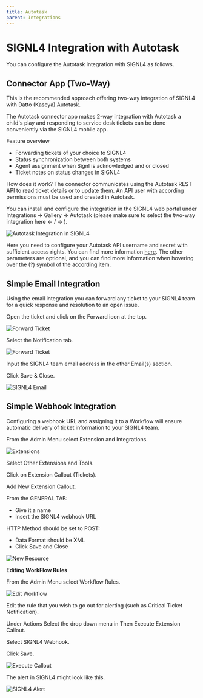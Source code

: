 ```yaml
---
title: Autotask
parent: Integrations
---
```


# SIGNL4 Integration with Autotask

You can configure the Autotask integration with SIGNL4 as follows.

## Connector App (Two-Way)

This is the recommended approach offering two-way integration of SIGNL4 with Datto (Kaseya) Autotask.

The Autotask connector app makes 2-way integration with Autotask a child's play and responding to service desk tickets can be done conveniently via the SIGNL4 mobile app.

Feature overview
- Forwarding tickets of your choice to SIGNL4
- Status synchronization between both systems
- Agent assignment when Signl is acknowledged and or closed
- Ticket notes on status changes in SIGNL4

How does it work?
The connector communicates using the Autotask REST API to read ticket details or to update them. An API user with according permissions must be used and created in Autotask.

You can install and configure the integration in the SIGNL4 web portal under Integrations -> Gallery -> Autotask (please make sure to select the two-way integration here <- / -> ).

![Autotask Integration in SIGNL4](autotask-signl4.png)


Here you need to configure your Autotask API username and secret with sufficient access rights. You can find more information [here](https://www.autotask.net/help/Content/4_Admin/1CompanySettings_Users/ResourcesUsersHR/Resources/API_User_Add_Edit.htm). The other parameters are optional, and you can find more information when hovering over the (?) symbol of the according item.

## Simple Email Integration

Using the email integration you can forward any ticket to your SIGNL4 team for a quick response and resolution to an open issue.

Open the ticket and click on the Forward icon at the top.

![Forward Ticket](forward_ticket2.png)

Select the Notification tab.

![Forward Ticket](forward_ticket2.png)

Input the SIGNL4 team email address in the other Email(s) section.

Click Save & Close.

![SIGNL4 Email](signl4-email.png)

## Simple Webhook Integration

Configuring a webhook URL and assigning it to a Workflow will ensure automatic delivery of ticket information to your SIGNL4 team.

From the Admin Menu select Extension and Integrations.

![Extensions](Extensions.png)

Select Other Extensions and Tools.

Click on Extension Callout (Tickets).

Add New Extension Callout.

From the GENERAL TAB:
- Give it a name
- Insert the SIGNL4 webhook URL

HTTP Method should be set to POST:
- Data Format should be XML
- Click Save and Close

![New Resource](New_Resource.png)

**Editing WorkFlow Rules** 

From the Admin Menu select Workflow Rules.

![Edit Workflow](Edit_workflow.png)

Edit the rule that you wish to go out for alerting (such as Critical Ticket Notification).

Under Actions Select the drop down menu in Then Execute Extension Callout.

Select SIGNL4 Webhook.

Click Save.

![Execute Callout](execute_callout.png)

The alert in SIGNL4 might look like this.

![SIGNL4 Alert](signl4-alert.png)
